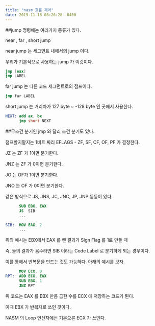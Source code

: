 ```yaml
---
title: "nasm 흐름 제어"
date: 2019-11-18 08:26:28 -0400
---
```


##jump 명령에는 여러가지 종류가 있다.

near , far , short jump

near jump 는 세그먼트 내에서의 jump 이다.

우리가 기본적으로 사용하는 jump 가 이것이다.

```nasm
jmp [eax]
jmp LABEL
```


far jump 는 다른 코드 세그먼트로의 점프이다.

```nasm
jmp far LABEL
```


short jump 는 거리차가 127 byte ~ -128 byte 인 곳에서 사용한다.

```nasm
NEXT: add ax, bx
      jmp short NEXT
```


##무조건 분기인 jmp 와 달리 조건 분기도 있다.

점프할지말지는 1비트 짜리 EFLAGS - ZF, SF, CF, OF, PF 가 결정한다.


JZ 는 ZF 가 1이면 분기한다.

JNZ 는 ZF 가 0이면 분기한다.

JO 는 OF가 1이면 분기한다.
 
JNO 는 OF 가 0이면 분기한다.

같은 방식으로 JS, JNS, JC, JNC, JP, JNP 등등이 있다.




```nasm
      SUB EBX, EAX
      JS  SIB
      ...

SIB:  MOV EAX, 2  
      ...
```

위의 예시는 EBX에서 EAX 를 뺀 결과가 Sign Flag 를 1로 만들 때

즉, 둘의 결과가 음수라면 SIB 이라는 Code Label 로 분기하게 되는 경우이다.




이를 통해서 반복문을 만드는 것도 가능하다. 아래의 예시를 보자.


```nasm
      MOV ECX, 0
RPT:  ADD ECX, EAX
      SUB EBX, 1
      JNZ RPT
```  
   
위 코드는 EAX 를 EBX 만큼 곱한 수를 ECX 에 저장하는 코드가 된다.

이때 EBX 가 반복자로 쓰인 것이다.

NASM 의 Loop 연산자에선 기본으론 ECX 가 쓰인다.



